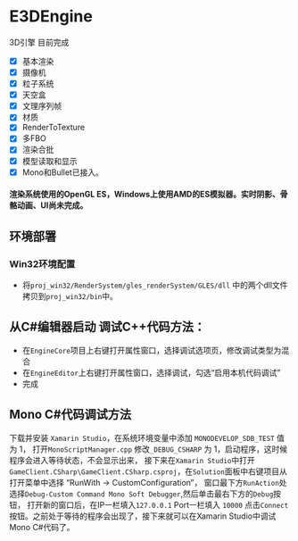 # E3DEngine
3D引擎 目前完成
- [x] 基本渲染
- [x] 摄像机
- [x] 粒子系统
- [x] 天空盒
- [x] 文理序列帧
- [x] 材质
- [x] RenderToTexture
- [x] 多FBO
- [x] 渲染合批
- [x] 模型读取和显示
- [x] Mono和Bullet已接入。

#### 渲染系统使用的OpenGL ES，Windows上使用AMD的ES模拟器。实时阴影、骨骼动画、UI尚未完成。

## 环境部署

### Win32环境配置

- 将``proj_win32/RenderSystem/gles_renderSystem/GLES/dll`` 中的两个dll文件拷贝到``proj_win32/bin``中。 

## 从C#编辑器启动 调试C++代码方法：
- 在``EngineCore``项目上右键打开属性窗口，选择调试选项页，修改调试类型为混合
- 在``EngineEditor``上右键打开属性窗口，选择调试，勾选“启用本机代码调试”
- 完成

## Mono C#代码调试方法
下载并安装 ``Xamarin Studio``，在系统环境变量中添加 ``MONODEVELOP_SDB_TEST`` 值为 1，
打开``MonoScriptManager.cpp`` 修改``_DEBUG_CSHARP`` 为 1，启动程序，这时候程序会进入等待状态，不会显示出来， 
接下来在``Xamarin Studio``中打开``GameClient.CSharp\GameClient.CSharp.csproj``，在``Solution``面板中右键项目从打开菜单中选择 “RunWith -> CustomConfiguration”，
窗口最下方``RunAction``处选择``Debug-Custom Command Mono Soft Debugger``,然后单击最右下方的``Debug``按钮，
打开新的窗口后，在IP一栏填入``127.0.0.1`` Port一栏填入 ``10000`` 点击``Connect``按钮。之前处于等待的程序会出现了，接下来就可以在Xamarin Studio中调试Mono C#代码了。
